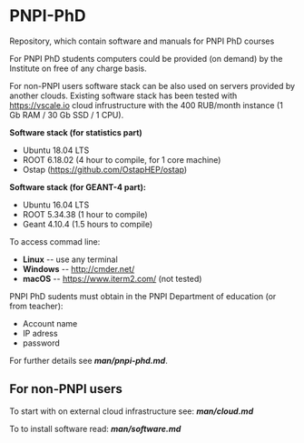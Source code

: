 # PNPI-PhD
Repository, which contain software and manuals for PNPI PhD courses

For PNPI PhD students computers could be provided (on demand) by the Institute on free of any charge basis.

For non-PNPI users software stack can be also used on servers provided by another clouds.
Existing software stack has been tested with https://vscale.io cloud 
infrustructure with the 400 RUB/month instance (1 Gb RAM / 30 Gb SSD / 1 CPU).

**Software stack (for statistics part)**
 * Ubuntu 18.04 LTS
 * ROOT 6.18.02 (4 hour to compile, for 1 core machine)
 * Ostap (https://github.com/OstapHEP/ostap)

**Software stack (for GEANT-4 part):**
 * Ubuntu 16.04 LTS
 * ROOT 5.34.38 (1 hour to compile)
 * Geant 4.10.4 (1.5 hours to compile)

To access commad line:
 * **Linux** -- use any terminal
 * **Windows** -- http://cmder.net/
 * **macOS** -- https://www.iterm2.com/ (not tested)
 
 PNPI PhD sudents must obtain in the PNPI Department of education (or from teacher):
  * Account name
  * IP adress
  * password
  
For further details see **_man/pnpi-phd.md_**.
 
For non-PNPI users
------------------

To start with on external cloud infrastructure see: **_man/cloud.md_**

To to install software read: **_man/software.md_**

